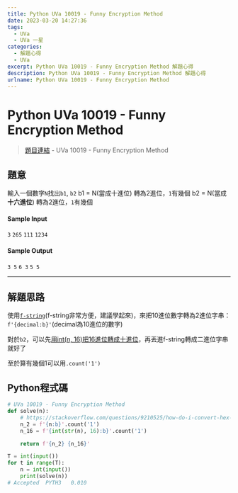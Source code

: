 ```yaml
---
title: Python UVa 10019 - Funny Encryption Method
date: 2023-03-20 14:27:36
tags:
  - UVa
  - UVa 一星
categories:
  - 解題心得
  - UVa
excerpt: Python UVa 10019 - Funny Encryption Method 解題心得
description: Python UVa 10019 - Funny Encryption Method 解題心得
urlname: Python UVa 10019 - Funny Encryption Method
---
```

# Python UVa 10019 - Funny Encryption Method

>[題目連結](https://onlinejudge.org/index.php?option=com_onlinejudge&Itemid=8&category=24&page=show_problem&problem=960) - UVa 10019 - Funny Encryption Method



## 題意
輸入一個數字`N`找出`b1`, `b2`
b1 = N(當成十進位) 轉為2進位，`1`有幾個
b2 = N(當成**十六進位**) 轉為2進位，`1`有幾個

#### Sample Input 
`3`
`265`
`111`
`1234`

#### Sample Output 
`3 5`
`6 3`
`5 5`

---
## 解題思路
使用[`f-string`](https://docs.python.org/zh-tw/3/tutorial/inputoutput.html)(f-string非常方便，建議學起來)，來把10進位數字轉為2進位字串：`f'{decimal:b}'`(decimal為10進位的數字)

對於`b2`，可以先[用int(n, 16)把16進位轉成十進位](https://stackoverflow.com/questions/9210525/how-do-i-convert-hex-to-decimal-in-python)，再丟進f-string轉成二進位字串就好了

至於算有幾個1可以用`.count('1')`

## Python程式碼
```python
# UVa 10019 - Funny Encryption Method
def solve(n):
    # https://stackoverflow.com/questions/9210525/how-do-i-convert-hex-to-decimal-in-python
    n_2 = f'{n:b}'.count('1')
    n_16 = f'{int(str(n), 16):b}'.count('1')

    return f'{n_2} {n_16}'

T = int(input())
for t in range(T):
    n = int(input())
    print(solve(n))
# Accepted	PYTH3	0.010
```